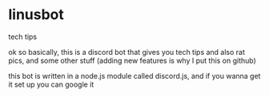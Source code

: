 # linusbot
tech tips

ok so basically, this is a discord bot that gives you tech tips and also rat pics, and some other stuff (adding new features is why I put this
on github)

this bot is written in a node.js module called discord.js, and if you wanna get it set up you can google it
